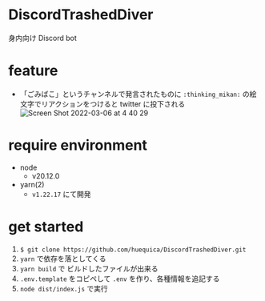 # DiscordTrashedDiver

身内向け Discord bot

# feature

- 「ごみばこ」というチャンネルで発言されたものに `:thinking_mikan:` の絵文字でリアクションをつけると twitter に投下される  
  ![Screen Shot 2022-03-06 at 4 40 29](https://user-images.githubusercontent.com/40014236/156897828-a1b5bbce-bebd-4fa0-a23a-3c8c5e6c1e66.png)

# require environment

- node
  - v20.12.0
- yarn(2)
  - `v1.22.17` にて開発

# get started

1. `$ git clone https://github.com/huequica/DiscordTrashedDiver.git`
2. `yarn` で依存を落としてくる
3. `yarn build` で ビルドしたファイルが出来る
4. `.env.template` をコピペして `.env` を作り、各種情報を追記する
5. `node dist/index.js` で実行
